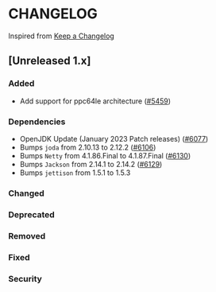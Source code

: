 # CHANGELOG
Inspired from [Keep a Changelog](https://keepachangelog.com/en/1.0.0/)

## [Unreleased 1.x]
### Added
- Add support for ppc64le architecture ([#5459](https://github.com/opensearch-project/OpenSearch/pull/5459))

### Dependencies
- OpenJDK Update (January 2023 Patch releases) ([#6077](https://github.com/opensearch-project/OpenSearch/pull/6077))
- Bumps `joda` from 2.10.13 to 2.12.2 ([#6106](https://github.com/opensearch-project/OpenSearch/pull/6106))
- Bumps `Netty` from 4.1.86.Final to 4.1.87.Final ([#6130](https://github.com/opensearch-project/OpenSearch/pull/6130))
- Bumps `Jackson` from 2.14.1 to 2.14.2 ([#6129](https://github.com/opensearch-project/OpenSearch/pull/6129))
- Bumps `jettison` from 1.5.1 to 1.5.3
### Changed
### Deprecated
### Removed
### Fixed
### Security

[Unreleased]: https://github.com/opensearch-project/OpenSearch/compare/1.3.8...HEAD
